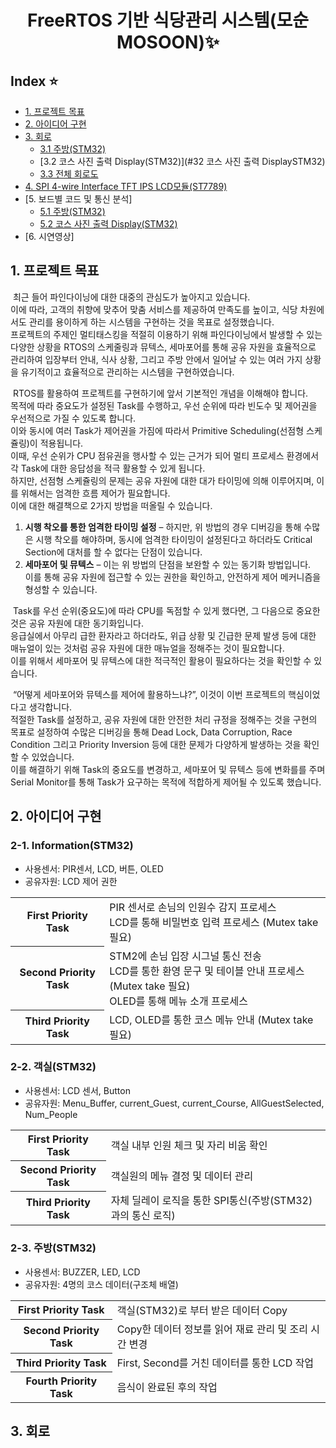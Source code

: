 <p align="center">
  <h1 align="center">FreeRTOS 기반 식당관리 시스템(모순 MOSOON)✨</h1>
</p>

## Index ⭐
 - [1. 프로젝트 목표](#1-프로젝트-목표)
 - [2. 아이디어 구현](#2-아이디어-구현)
 - [3. 회로](#3-회로)
   - [3.1 주방(STM32)](#31-주방STM32)
   - [3.2 코스 사진 출력 Display(STM32)](#32 코스 사진 출력 DisplaySTM32)
   - [3.3 전체 회로도](#33-전체-회로도)
 - [4. SPI 4-wire Interface TFT IPS LCD모듈(ST7789)](#4-SPI-4wire-Interface-TFT-IPS-LCD모듈ST7789)
 - [5. 보드별 코드 및 통신 분석]
   - [5.1 주방(STM32)](#51-주방STM32)
   - [5.2 코스 사진 출력 Display(STM32)](#52-코스-사진-출력-DisplaySTM32)
 - [6. 시연영상]

## 1. 프로젝트 목표
&nbsp;최근 들어 파인다이닝에 대한 대중의 관심도가 높아지고 있습니다. <br/>
이에 따라, 고객의 취향에 맞추어 맞춤 서비스를 제공하여 만족도를 높이고, 식당 차원에서도 관리를 용이하게 하는 시스템을 구현하는 것을 목표로 설정했습니다. <br/>
프로젝트의 주제인 멀티태스킹을 적절히 이용하기 위해 파인다이닝에서 발생할 수 있는 다양한 상황을 RTOS의 스케줄링과 뮤텍스, 세마포어를 통해 공유 자원을 효율적으로 관리하여 입장부터 안내, 식사 상황, 그리고 주방 안에서 일어날 수 있는 여러 가지 상황을 유기적이고 효율적으로 관리하는 시스템을 구현하였습니다. <br/>

&nbsp;RTOS를 활용하여 프로젝트를 구현하기에 앞서 기본적인 개념을 이해해야 합니다. <br/>
목적에 따라 중요도가 설정된 Task를 수행하고, 우선 순위에 따라 빈도수 및 제어권을 우선적으로 가질 수 있도록 합니다. <br/>
이와 동시에 여러 Task가 제어권을 가짐에 따라서 Primitive Scheduling(선점형 스케쥴링)이 적용됩니다. <br/>
이때, 우선 순위가 CPU 점유권을 행사할 수 있는 근거가 되어 멀티 프로세스 환경에서 각 Task에 대한 응답성을 적극 활용할 수 있게 됩니다. <br/>
하지만, 선점형 스케쥴링의 문제는 공유 자원에 대한 대가 타이밍에 의해 이루어지며, 이를 위해서는 엄격한 흐름 제어가 필요합니다. <br/>
이에 대한 해결책으로 2가지 방법을 떠올릴 수 있습니다. <br/>

1) **시행 착오를 통한 엄격한 타이밍 설정** – 하지만, 위 방법의 경우 디버깅을 통해 수많은 시행 착오를 해야하며, 동시에 엄격한 타이밍이 설정된다고 하더라도 Critical Section에 대처를 할 수 없다는 단점이 있습니다.
2) **세마포어 및 뮤텍스** – 이는 위 방법의 단점을 보완할 수 있는 동기화 방법입니다. <br/> 이를 통해 공유 자원에 접근할 수 있는 권한을 확인하고, 안전하게 제어 메커니즘을 형성할 수 있습니다.

&nbsp;Task를 우선 순위(중요도)에 따라 CPU를 독점할 수 있게 했다면, 그 다음으로 중요한 것은 공유 자원에 대한 동기화입니다. <br/>
응급실에서 아무리 급한 환자라고 하더라도, 위급 상황 및 긴급한 문제 발생 등에 대한 매뉴얼이 있는 것처럼 공유 자원에 대한 매뉴얼을 정해주는 것이 필요합니다. <br/>
이를 위해서 세마포어 및 뮤텍스에 대한 적극적인 활용이 필요하다는 것을 확인할 수 있습니다. <br/>

&nbsp;“어떻게 세마포어와 뮤텍스를 제어에 활용하느냐?”, 이것이 이번 프로젝트의 핵심이었다고 생각합니다. <br/> 
적절한 Task를 설정하고, 공유 자원에 대한 안전한 처리 규정을 정해주는 것을 구현의 목표로 설정하여 수많은 디버깅을 통해 Dead Lock, Data Corruption, Race Condition 그리고 Priority Inversion 등에 대한 문제가 다양하게 발생하는 것을 확인할 수 있었습니다. <br/>
이를 해결하기 위해 Task의 중요도를 변경하고, 세마포어 및 뮤텍스 등에 변화를를 주며 Serial Monitor를 통해 Task가 요구하는 목적에 적합하게 제어될 수 있도록 했습니다. <br/>

## 2. 아이디어 구현
### 2-1. Information(STM32)

- 사용센서: PIR센서, LCD, 버튼, OLED
- 공유자원: LCD 제어 권한

<table>
  <tr>
    <th>First Priority Task</th>
    <td>
      PIR 센서로 손님의 인원수 감지 프로세스<br/>
      LCD를 통해 비밀번호 입력 프로세스 (Mutex take 필요)
    </td>
  </tr>
  <tr>
    <th>Second Priority Task</th>
    <td>
      STM2에 손님 입장 시그널 통신 전송<br/>
      LCD를 통한 환영 문구 및 테이블 안내 프로세스 (Mutex take 필요)<br/>
      OLED를 통해 메뉴 소개 프로세스
    </td>
  </tr>
  <tr>
    <th>Third Priority Task</th>
    <td>
      LCD, OLED를 통한 코스 메뉴 안내 (Mutex take 필요)
    </td>
  </tr>
</table>

### 2-2. 객실(STM32)

- 사용센서: LCD 센서, Button
- 공유자원: Menu_Buffer, current_Guest, current_Course, AllGuestSelected, Num_People

<table>
  <tr>
    <th>First Priority Task</th>
    <td>
      객실 내부 인원 체크 및 자리 비움 확인
    </td>
  </tr>
  <tr>
    <th>Second Priority Task</th>
    <td>
      객실원의 메뉴 결정 및 데이터 관리
    </td>
  </tr>
  <tr>
    <th>Third Priority Task</th>
    <td>
      자체 딜레이 로직을 통한 SPI통신(주방(STM32)과의 통신 로직)
    </td>
  </tr>
</table>

### 2-3. 주방(STM32)

- 사용센서: BUZZER, LED, LCD
- 공유자원: 4명의 코스 데이터(구조체 배열)

<table>
  <tr>
    <th>First Priority Task</th>
    <td>
      객실(STM32)로 부터 받은 데이터 Copy
    </td>
  </tr>
  <tr>
    <th>Second Priority Task</th>
    <td>
      Copy한 데이터 정보를 읽어 재료 관리 및 조리 시간 변경
    </td>
  </tr>
  <tr>
    <th>Third Priority Task</th>
    <td>
      First, Second를 거친 데이터를 통한 LCD 작업
    </td>
  </tr>
  <tr>
    <th>Fourth Priority Task</th>
    <td>
      음식이 완료된 후의 작업
    </td>
  </tr>
</table>

## 3. 회로
